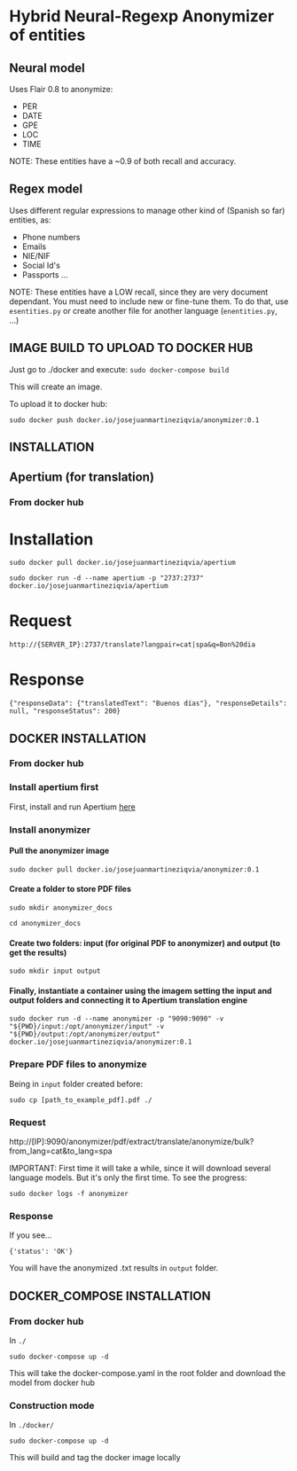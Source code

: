 # Hybrid Neural-Regexp Anonymizer of entities
## Neural model
Uses Flair 0.8 to anonymize:
- PER
- DATE
- GPE
- LOC
- TIME

NOTE: These entities have a ~0.9 of both recall and accuracy.

## Regex model
Uses different regular expressions to manage other kind of (Spanish so far) entities, as:
- Phone numbers
- Emails
- NIE/NIF
- Social Id's
- Passports
...
  
NOTE: These entities have a LOW recall, since they are very document dependant. You must need to include new or fine-tune them.
To do that, use `esentities.py` or create another file for another language (`enentities.py`, ...)

## IMAGE BUILD TO UPLOAD TO DOCKER HUB
Just go to ./docker and execute:
`sudo docker-compose build`

This will create an image. 

To upload it to docker hub:

`sudo docker push docker.io/josejuanmartineziqvia/anonymizer:0.1`


## INSTALLATION

## Apertium (for translation)
### From docker hub

# Installation

`sudo docker pull docker.io/josejuanmartineziqvia/apertium`

`sudo docker run -d --name apertium -p "2737:2737" docker.io/josejuanmartineziqvia/apertium`

# Request

`http://{SERVER_IP}:2737/translate?langpair=cat|spa&q=Bon%20dia`

# Response

`{"responseData": {"translatedText": "Buenos días"}, "responseDetails": null, "responseStatus": 200}`

## DOCKER INSTALLATION
### From docker hub

### Install apertium first 

First, install and run Apertium [here](https://hub.docker.com/repository/docker/josejuanmartineziqvia/apertium)

### Install anonymizer

#### Pull the anonymizer image

`sudo docker pull docker.io/josejuanmartineziqvia/anonymizer:0.1`

#### Create a folder to store PDF files
`sudo mkdir anonymizer_docs`

`cd anonymizer_docs`

#### Create two folders: input (for original PDF to anonymizer) and output (to get the results)
`sudo mkdir input output`

#### Finally, instantiate a container using the imagem setting the input and output folders and connecting it to Apertium translation engine
`sudo docker run -d --name anonymizer -p "9090:9090" -v "${PWD}/input:/opt/anonymizer/input" -v "${PWD}/output:/opt/anonymizer/output" docker.io/josejuanmartineziqvia/anonymizer:0.1`

### Prepare PDF files to anonymize

Being in `input` folder created before:

`sudo cp [path_to_example_pdf].pdf ./`

### Request

http://[IP]:9090/anonymizer/pdf/extract/translate/anonymize/bulk?from_lang=cat&to_lang=spa

IMPORTANT: First time it will take a while, since it will download several language models. But it's only the first time. To see the progress:

`sudo docker logs -f anonymizer`

### Response
If you see...

`{'status': 'OK'}`

You will have the anonymized .txt results in `output` folder.

## DOCKER_COMPOSE INSTALLATION
### From docker hub
In `./`

`sudo docker-compose up -d`

This will take the docker-compose.yaml in the root folder and download the model from docker hub

### Construction mode
In `./docker/`

`sudo docker-compose up -d`

This will build and tag the docker image locally



